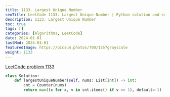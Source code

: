 ```yaml
---
title: 1133. Largest Unique Number
seoTitle: LeetCode 1133. Largest Unique Number | Python solution and explanation
description: 1133. Largest Unique Number
toc: true
tags: []
categories: [Algorithms, LeetCode]
date: 2024-01-01
lastMod: 2024-01-01
featuredImage: https://picsum.photos/700/155?grayscale
weight: 1133
---
```


[LeetCode problem 1133](https://leetcode.com/problems/largest-unique-number/)

```python
class Solution:
    def largestUniqueNumber(self, nums: List[int]) -> int:
        cnt = Counter(nums)
        return max((x for x, v in cnt.items() if v == 1), default=-1)

```
